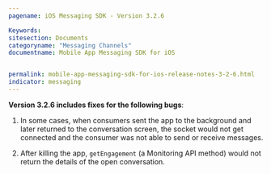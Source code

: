 ```yaml
---
pagename: iOS Messaging SDK - Version 3.2.6

Keywords:
sitesection: Documents
categoryname: "Messaging Channels"
documentname: Mobile App Messaging SDK for iOS


permalink: mobile-app-messaging-sdk-for-ios-release-notes-3-2-6.html
indicator: messaging
---
```



**Version 3.2.6 includes fixes for the following bugs**:

1. In some cases, when consumers sent the app to the background and later returned to the conversation screen, the socket would not get connected and the consumer was not able to send or receive messages.

2. After killing the app, `getEngagement` (a Monitoring API method) would not return the details of the open conversation.
